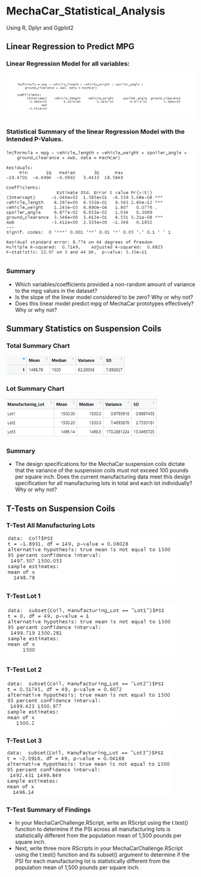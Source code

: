 # MechaCar_Statistical_Analysis
Using R, Dplyr and Ggplot2

## Linear Regression to Predict MPG

### Linear Regression Model for all variables:
![Linear](https://github.com/stephenanayashilliard/MechaCar_Statistical_Analysis/blob/main/Resources/Deliverable_one_linear.png)

### Statistical Summary of the linear Regression Model with the Intended P-Values.
![Summary](https://github.com/stephenanayashilliard/MechaCar_Statistical_Analysis/blob/main/Resources/Deliverable_summary.png)

### Summary

- Which variables/coefficients provided a non-random amount of variance to the mpg values in the dataset?
- Is the slope of the linear model considered to be zero? Why or why not?
- Does this linear model predict mpg of MechaCar prototypes effectively? Why or why not?

## Summary Statistics on Suspension Coils

### Total Summary Chart
![Total Summary](https://github.com/stephenanayashilliard/MechaCar_Statistical_Analysis/blob/main/Resources/Total%20Summary%20Chart.png)

### Lot Summary Chart
![Lot Summary](https://github.com/stephenanayashilliard/MechaCar_Statistical_Analysis/blob/main/Resources/Lot_Summary%20chart.png)

### Summary
- The design specifications for the MechaCar suspension coils dictate that the variance of the suspension coils must not exceed 100 pounds per square inch. Does the current manufacturing data meet this design specification for all manufacturing lots in total and each lot individually? Why or why not?

## T-Tests on Suspension Coils

### T-Test All Manufacturing Lots
![T-test(All Lots)](https://github.com/stephenanayashilliard/MechaCar_Statistical_Analysis/blob/main/Resources/T.test(all%20lots).png)

### T-Test Lot 1
![lot 1](https://github.com/stephenanayashilliard/MechaCar_Statistical_Analysis/blob/main/Resources/t-test%20Lot1.png)

### T-Test Lot 2
![Lot 2](https://github.com/stephenanayashilliard/MechaCar_Statistical_Analysis/blob/main/Resources/T-test%20Lot2.png)

### T-Test Lot 3
![Lot 3](https://github.com/stephenanayashilliard/MechaCar_Statistical_Analysis/blob/main/Resources/T-test%20Lot3.png)

### T-Test Summary of Findings

- In your MechaCarChallenge.RScript, write an RScript using the t.test() function to determine if the PSI across all manufacturing lots is statistically different from the population mean of 1,500 pounds per square inch.
- Next, write three more RScripts in your MechaCarChallenge.RScript using the t.test() function and its subset() argument to determine if the PSI for each manufacturing lot is statistically different from the population mean of 1,500 pounds per square inch.


